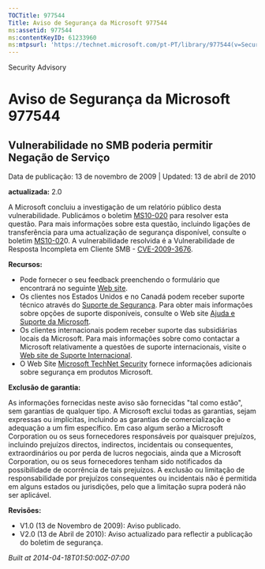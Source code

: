 ```yaml
---
TOCTitle: 977544
Title: Aviso de Segurança da Microsoft 977544
ms:assetid: 977544
ms:contentKeyID: 61233960
ms:mtpsurl: 'https://technet.microsoft.com/pt-PT/library/977544(v=Security.10)'
---
```


Security Advisory

Aviso de Segurança da Microsoft 977544
======================================

Vulnerabilidade no SMB poderia permitir Negação de Serviço
----------------------------------------------------------

Data de publicação: 13 de novembro de 2009 | Updated: 13 de abril de 2010

**actualizada:** 2.0

A Microsoft concluiu a investigação de um relatório público desta vulnerabilidade. Publicámos o boletim [MS10-020](http://go.microsoft.com/fwlink/?linkid=184663) para resolver esta questão. Para mais informações sobre esta questão, incluindo ligações de transferência para uma actualização de segurança disponível, consulte o boletim [MS10-02](http://go.microsoft.com/fwlink/?linkid=184663)0. A vulnerabilidade resolvida é a Vulnerabilidade de Resposta Incompleta em Cliente SMB - [CVE-2009-3676](http://www.cve.mitre.org/cgi-bin/cvename.cgi?name=cve-2009-3676).

**Recursos:**

-   Pode fornecer o seu feedback preenchendo o formulário que encontrará no seguinte [Web site](https://support.microsoft.com/common/survey.aspx?scid=sw;en;1257&amp;showpage=1&amp;ws=technet&amp;sd=tech).
-   Os clientes nos Estados Unidos e no Canadá podem receber suporte técnico através do [Suporte de Segurança](http://go.microsoft.com/fwlink/?linkid=21131). Para obter mais informações sobre opções de suporte disponíveis, consulte o Web site [Ajuda e Suporte da Microsoft](http://support.microsoft.com/).
-   Os clientes internacionais podem receber suporte das subsidiárias locais da Microsoft. Para mais informações sobre como contactar a Microsoft relativamente a questões de suporte internacionais, visite o [Web site de Suporte Internacional](http://go.microsoft.com/fwlink/?linkid=21155).
-   O Web Site [Microsoft TechNet Security](http://go.microsoft.com/fwlink/?linkid=21132) fornece informações adicionais sobre segurança em produtos Microsoft.

**Exclusão de garantia:**

As informações fornecidas neste aviso são fornecidas "tal como estão", sem garantias de qualquer tipo. A Microsoft exclui todas as garantias, sejam expressas ou implícitas, incluindo as garantias de comercialização e adequação a um fim específico. Em caso algum serão a Microsoft Corporation ou os seus fornecedores responsáveis por quaisquer prejuízos, incluindo prejuízos directos, indirectos, incidentais ou consequentes, extraordinários ou por perda de lucros negociais, ainda que a Microsoft Corporation, ou os seus fornecedores tenham sido notificados da possibilidade de ocorrência de tais prejuízos. A exclusão ou limitação de responsabilidade por prejuízos consequentes ou incidentais não é permitida em alguns estados ou jurisdições, pelo que a limitação supra poderá não ser aplicável.

**Revisões:**

-   V1.0 (13 de Novembro de 2009): Aviso publicado.
-   V2.0 (13 de Abril de 2010): Aviso actualizado para reflectir a publicação do boletim de segurança.

*Built at 2014-04-18T01:50:00Z-07:00*
